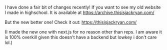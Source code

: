 I have done a fair bit of changes recently! If you want to see my old website I made in highschool. It is available at https://archive.thisisjackryan.com/ 

But the new better one! Check it out: https://thisisjackryan.com/

(I made the new one with next.js for no reason other than reps. I am aware it is 100% overkill given this doesn't have a backend but lowkey i don't care lol.)

